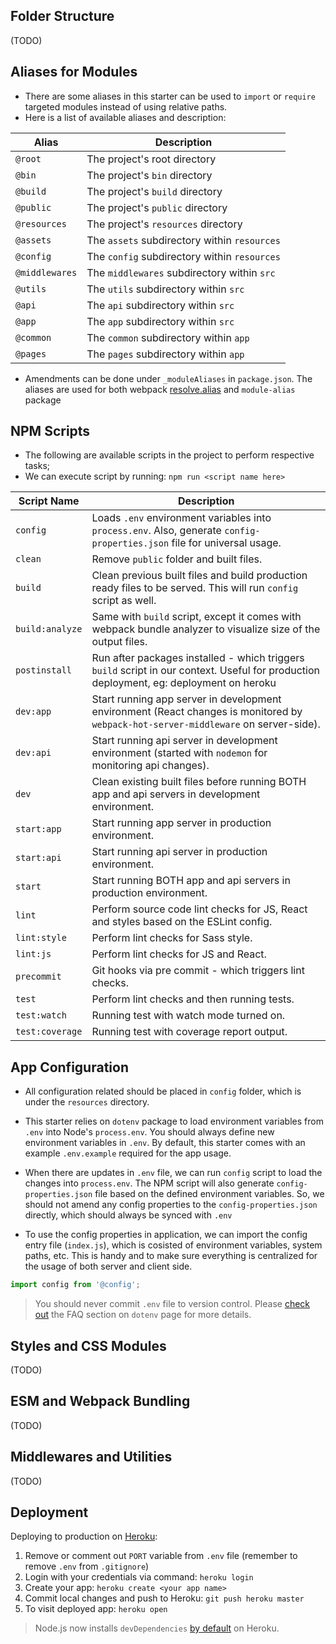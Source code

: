## Folder Structure
(TODO)

## Aliases for Modules
- There are some aliases in this starter can be used to `import` or `require` targeted modules instead of using relative paths.
- Here is a list of available aliases and description:

| Alias |  Description  |
| ---------- | ------- |
| `@root` | The project's root directory |
| `@bin` |  The project's `bin` directory|
| `@build` |  The project's `build` directory|
| `@public` |  The project's `public` directory|
| `@resources` | The project's `resources` directory |
| `@assets` |  The `assets` subdirectory within `resources`|
| `@config` | The `config` subdirectory within `resources` |
| `@middlewares` | The `middlewares` subdirectory within `src` |
| `@utils` | The `utils` subdirectory within `src` |
| `@api` | The `api` subdirectory within `src` |
| `@app` | The `app` subdirectory within `src` |
| `@common` | The `common` subdirectory within `app` |
| `@pages` | The `pages` subdirectory within `app` |


- Amendments can be done under `_moduleAliases` in `package.json`. The aliases are used for both webpack [resolve.alias](https://webpack.js.org/configuration/resolve/#resolve-alias) and `module-alias` package

## NPM Scripts
- The following are available scripts in the project to perform respective tasks;
- We can execute script by running: `npm run <script name here>`

| Script Name |  Description  |
| ---------- | ------- |
| `config` |Loads `.env`  environment variables into `process.env`. Also, generate `config-properties.json` file for universal usage.  |
| `clean` | Remove `public` folder and built files. |
|`build`| Clean previous built files and build production ready files to be served. This will run `config` script as well.|
|`build:analyze`|Same with `build` script, except it comes with webpack bundle analyzer to visualize size of the output files. |
|`postinstall`|Run after packages installed - which triggers `build` script in our context. Useful for production deployment, eg: deployment on heroku|
|`dev:app`|Start running app server in development environment (React changes is monitored by `webpack-hot-server-middleware` on server-side).|
|`dev:api`|Start running api server in development environment (started with `nodemon` for monitoring api changes).|
|`dev`|Clean existing built files before running BOTH app and api servers in development environment.|
|`start:app`|Start running app server in production environment.|
|`start:api`|Start running api server in production environment.|
|`start`|Start running BOTH app and api servers in production environment.|
|`lint`|Perform source code lint checks for JS, React and styles based on the ESLint config.|
|`lint:style`|Perform lint checks for Sass style.|
|`lint:js`|Perform lint checks for JS and React.|
|`precommit`|Git hooks via pre commit - which triggers lint checks.|
|`test`|Perform lint checks and then running tests.|
|`test:watch`|Running test with watch mode turned on.|
|`test:coverage`|Running test with coverage report output.|

## App Configuration
- All configuration related should be placed in `config` folder, which is under the `resources` directory.

- This starter relies on `dotenv` package to load environment variables from `.env` into Node's `process.env`. You should always define new environment variables in `.env`. By default, this starter comes with an example `.env.example` required for the app usage.

- When there are updates in `.env` file, we can run `config` script to load the changes into `process.env`. The NPM script will also generate `config-properties.json` file based on the defined environment variables. So, we should not amend any config properties to the `config-properties.json` directly, which should always be synced with `.env`

- To use the config properties in application, we can import the config entry file (`index.js`), which is cosisted of environment variables, system paths, etc. This is handy and to make sure everything is centralized for the usage of both server and client side.

```js
import config from '@config';
```

> You should never commit `.env` file to version control. Please [check out](https://www.npmjs.com/package/dotenv#faq) the FAQ section on `dotenv` page for more details.


## Styles and CSS Modules
(TODO)


## ESM and Webpack Bundling
(TODO)

## Middlewares and Utilities
(TODO)

## Deployment

Deploying to production on [Heroku](https://www.heroku.com/):

1.  Remove or comment out `PORT` variable from `.env` file (remember to remove `.env` from `.gitignore`)
2.  Login with your credentials via command: `heroku login`
3.  Create your app: `heroku create <your app name>`
4.  Commit local changes and push to Heroku: `git push heroku master`
5.  To visit deployed app: `heroku open`

> Node.js now installs `devDependencies` [by default](https://devcenter.heroku.com/changelog-items/1376) on Heroku.
